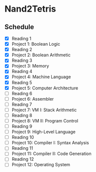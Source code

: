 # Nand2Tetris

## Schedule

- [x] Reading 1
- [x] Project 1: Boolean Logic
- [x] Reading 2
- [x] Project 2: Boolean Arithmetic
- [x] Reading 3
- [x] Project 3: Memory
- [x] Reading 4
- [x] Project 4: Machine Language
- [x] Reading 5
- [x] Project 5: Computer Architecture
- [ ] Reading 6
- [ ] Project 6: Assembler
- [ ] Reading 7
- [ ] Project 7: VM I: Stack Arithmetic
- [ ] Reading 8
- [ ] Project 8: VM II: Program Control
- [ ] Reading 9
- [ ] Project 9: High-Level Language
- [ ] Reading 10
- [ ] Project 10: Compiler I: Syntax Analysis
- [ ] Reading 11
- [ ] Project 11: Compiler II: Code Generation
- [ ] Reading 12
- [ ] Project 12: Operating System
